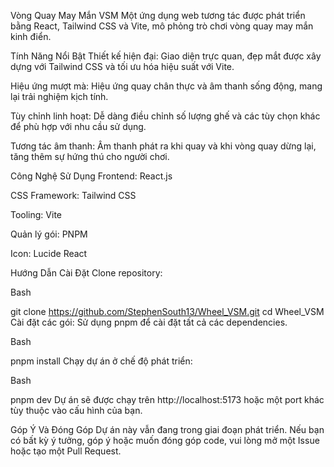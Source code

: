 
Vòng Quay May Mắn VSM
Một ứng dụng web tương tác được phát triển bằng React, Tailwind CSS và Vite, mô phỏng trò chơi vòng quay may mắn kinh điển.

Tính Năng Nổi Bật
Thiết kế hiện đại: Giao diện trực quan, đẹp mắt được xây dựng với Tailwind CSS và tối ưu hóa hiệu suất với Vite.

Hiệu ứng mượt mà: Hiệu ứng quay chân thực và âm thanh sống động, mang lại trải nghiệm kịch tính.

Tùy chỉnh linh hoạt: Dễ dàng điều chỉnh số lượng ghế và các tùy chọn khác để phù hợp với nhu cầu sử dụng.

Tương tác âm thanh: Âm thanh phát ra khi quay và khi vòng quay dừng lại, tăng thêm sự hứng thú cho người chơi.

Công Nghệ Sử Dụng
Frontend: React.js

CSS Framework: Tailwind CSS

Tooling: Vite

Quản lý gói: PNPM

Icon: Lucide React

Hướng Dẫn Cài Đặt
Clone repository:

Bash

git clone https://github.com/StephenSouth13/Wheel_VSM.git
cd Wheel_VSM
Cài đặt các gói:
Sử dụng pnpm để cài đặt tất cả các dependencies.

Bash

pnpm install
Chạy dự án ở chế độ phát triển:

Bash

pnpm dev
Dự án sẽ được chạy trên http://localhost:5173 hoặc một port khác tùy thuộc vào cấu hình của bạn.

Góp Ý Và Đóng Góp
Dự án này vẫn đang trong giai đoạn phát triển. Nếu bạn có bất kỳ ý tưởng, góp ý hoặc muốn đóng góp code, vui lòng mở một Issue hoặc tạo một Pull Request.